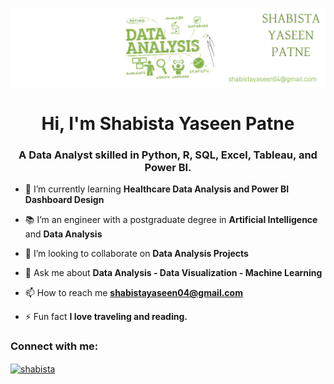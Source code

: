 ![logo](https://github.com/shabi340/Shabista/blob/main/LinkedIn%20Banner.png)
<h1 align="center">Hi, I'm Shabista Yaseen Patne</h1>
<h3 align="center">A Data Analyst skilled in Python, R, SQL, Excel, Tableau, and Power BI.</h3>

- 🔭 I’m currently learning **Healthcare Data Analysis and Power BI Dashboard Design**

- 📚 I’m an engineer with a postgraduate degree in **Artificial Intelligence** and **Data Analysis**

- 👯 I’m looking to collaborate on **Data Analysis Projects**

- 💬 Ask me about **Data Analysis - Data Visualization - Machine Learning**

- 📫 How to reach me **shabistayaseen04@gmail.com**

- ⚡ Fun fact **I love traveling and reading.**

<h3 align="left">Connect with me:</h3>
<p align="left">
<a href="https://linkedin.com/in/shabista" target="blank"><img align="center" src="https://raw.githubusercontent.com/rahuldkjain/github-profile-readme-generator/master/src/images/icons/Social/linked-in-alt.svg" alt="shabista" height="30" width="40" /></a>
